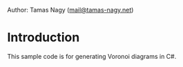 Author: Tamas Nagy (mail@tamas-nagy.net)

# Introduction
This sample code is for generating Voronoi diagrams in C#. 

